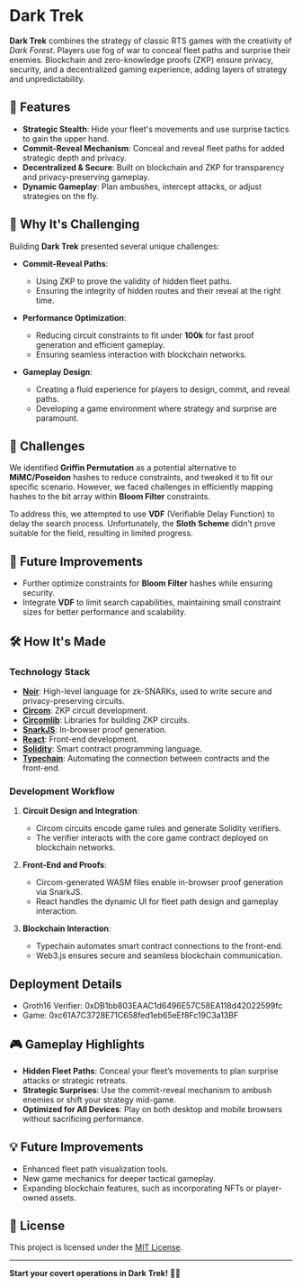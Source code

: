 # Dark Trek

**Dark Trek** combines the strategy of classic RTS games with the creativity of _Dark Forest_. Players use fog of war to conceal fleet paths and surprise their enemies. Blockchain and zero-knowledge proofs (ZKP) ensure privacy, security, and a decentralized gaming experience, adding layers of strategy and unpredictability.

## 🚀 Features

- **Strategic Stealth**: Hide your fleet's movements and use surprise tactics to gain the upper hand.
- **Commit-Reveal Mechanism**: Conceal and reveal fleet paths for added strategic depth and privacy.
- **Decentralized & Secure**: Built on blockchain and ZKP for transparency and privacy-preserving gameplay.
- **Dynamic Gameplay**: Plan ambushes, intercept attacks, or adjust strategies on the fly.

## 🌟 Why It's Challenging

Building **Dark Trek** presented several unique challenges:

- **Commit-Reveal Paths**:

  - Using ZKP to prove the validity of hidden fleet paths.
  - Ensuring the integrity of hidden routes and their reveal at the right time.

- **Performance Optimization**:

  - Reducing circuit constraints to fit under **100k** for fast proof generation and efficient gameplay.
  - Ensuring seamless interaction with blockchain networks.

- **Gameplay Design**:

  - Creating a fluid experience for players to design, commit, and reveal paths.
  - Developing a game environment where strategy and surprise are paramount.


## 🚧 Challenges

We identified **Griffin Permutation** as a potential alternative to **MiMC/Poseidon** hashes to reduce constraints, and tweaked it to fit our specific scenario. However, we faced challenges in efficiently mapping hashes to the bit array within **Bloom Filter** constraints.

To address this, we attempted to use **VDF** (Verifiable Delay Function) to delay the search process. Unfortunately, the **Sloth Scheme** didn’t prove suitable for the field, resulting in limited progress.

## 🚀 Future Improvements

- Further optimize constraints for **Bloom Filter** hashes while ensuring security.
- Integrate **VDF** to limit search capabilities, maintaining small constraint sizes for better performance and scalability.


## 🛠️ How It's Made

### Technology Stack

- **[Noir](https://noir-lang.org/)**: High-level language for zk-SNARKs, used to write secure and privacy-preserving circuits.
- **[Circom](https://github.com/iden3/circom)**: ZKP circuit development.
- **[Circomlib](https://github.com/iden3/circomlib)**: Libraries for building ZKP circuits.
- **[SnarkJS](https://github.com/iden3/snarkjs)**: In-browser proof generation.
- **[React](https://reactjs.org/)**: Front-end development.
- **[Solidity](https://soliditylang.org/)**: Smart contract programming language.
- **[Typechain](https://github.com/dethcrypto/TypeChain)**: Automating the connection between contracts and the front-end.


### Development Workflow

1. **Circuit Design and Integration**:

   - Circom circuits encode game rules and generate Solidity verifiers.
   - The verifier interacts with the core game contract deployed on blockchain networks.

2. **Front-End and Proofs**:

   - Circom-generated WASM files enable in-browser proof generation via SnarkJS.
   - React handles the dynamic UI for fleet path design and gameplay interaction.

3. **Blockchain Interaction**:

   - Typechain automates smart contract connections to the front-end.
   - Web3.js ensures secure and seamless blockchain communication.

## Deployment Details

- Groth16 Verifier: 0xDB1bb803EAAC1d6496E57C58EA118d42022599fc
- Game: 0xc61A7C3728E71C658fed1eb65eEf8Fc19C3a13BF

## 🎮 Gameplay Highlights

- **Hidden Fleet Paths**: Conceal your fleet’s movements to plan surprise attacks or strategic retreats.
- **Strategic Surprises**: Use the commit-reveal mechanism to ambush enemies or shift your strategy mid-game.
- **Optimized for All Devices**: Play on both desktop and mobile browsers without sacrificing performance.

## 💡 Future Improvements

- Enhanced fleet path visualization tools.
- New game mechanics for deeper tactical gameplay.
- Expanding blockchain features, such as incorporating NFTs or player-owned assets.

## 📄 License

This project is licensed under the [MIT License](LICENSE).

---

**Start your covert operations in Dark Trek!** 🌌🚀
